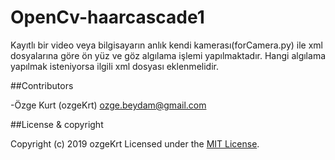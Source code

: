 # OpenCv-haarcascade1
Kayıtlı bir video veya bilgisayarın anlık kendi kamerası(forCamera.py) ile xml dosyalarına göre ön yüz ve göz algılama işlemi yapılmaktadır. Hangi algılama yapılmak isteniyorsa ilgili xml dosyası eklenmelidir.


##Contributors

-Özge Kurt (ozgeKrt) <ozge.beydam@gmail.com>

##License & copyright

Copyright (c) 2019 ozgeKrt
Licensed under the [MIT License](LICENSE).
